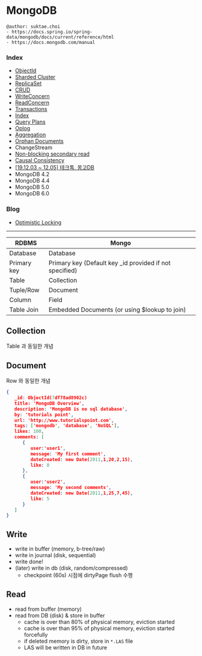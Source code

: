 # MongoDB

```
@author: suktae.choi
- https://docs.spring.io/spring-data/mongodb/docs/current/reference/html
- https://docs.mongodb.com/manual
```

### Index
- [ObjectId](objectid)
- [Sharded Cluster](sharded-cluster)
- [ReplicaSet](replica-set)
- [CRUD](crud)
- [WriteConcern](write-concern)
- [ReadConcern](read-concern)
- [Transactions](transactions)
- [Index](index)
- [Query Plans](query-plans)
- [Oplog](oplog)
- [Aggregation](aggregation)
- [Orphan Documents](orphan-documents)
- ChangeStream
- [Non-blocking secondary read](non-blocking-secondary-read)
- [Causal Consistency](causal-consistency)
- [[19.12.03 ~ 12.05] 테크톡, 몽고DB](edu/20191203)
- MongoDB 4.2
- MongoDB 4.4
- MongoDB 5.0
- MongoDB 6.0


### Blog
- [Optimistic Locking](https://docs.spring.io/spring-data/mongodb/docs/current/reference/html/#mongo-template.optimistic-locking)

***

| RDBMS       | Mongo                                                   |
| ----------- |---------------------------------------------------------|
| Database    | Database                                                |
| Primary key | Primary key (Default key _id provided if not specified) |
| Table       | Collection                                              |
| Tuple/Row   | Document                                                |
| Column      | Field                                                   |
| Table Join  | Embedded Documents (or using $lookup to join)           |

## Collection
Table 과 동일한 개념

## Document
Row 와 동일한 개념

```json
{
   _id: ObjectId(7df78ad8902c)
   title: 'MongoDB Overview',
   description: 'MongoDB is no sql database',
   by: 'tutorials point',
   url: 'http://www.tutorialspoint.com',
   tags: ['mongodb', 'database', 'NoSQL'],
   likes: 100,
   comments: [ 
      {
         user:'user1',
         message: 'My first comment',
         dateCreated: new Date(2011,1,20,2,15),
         like: 0
      },
      {
         user:'user2',
         message: 'My second comments',
         dateCreated: new Date(2011,1,25,7,45),
         like: 5
      }
   ]
}
```

## Write
- write in buffer (memory, b-tree/raw)
- write in journal (disk, sequential)
- write done!
- (later) write in db (disk, random/compressed)
  - checkpoint (60s) 시점에 dirtyPage flush 수행

## Read
- read from buffer (memory)
- read from DB (disk) & store in buffer
  - cache is over than 80% of physical memory, eviction started
  - cache is over than 95% of physical memory, eviction started forcefully
  - if deleted memory is dirty, store in `*.LAS` file
  - LAS will be written in DB in future